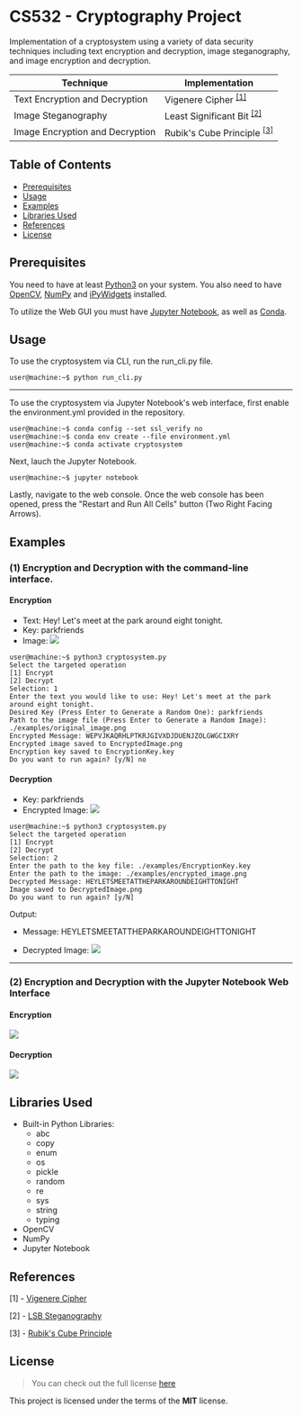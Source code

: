 # CS532 - Cryptography Project
Implementation of a cryptosystem using a variety of data security techniques including text encryption and decryption, image steganography, and image encryption and decryption.

| Technique | Implementation|
| --------- | ------ |
| Text Encryption and Decryption | Vigenere Cipher <sup>[[1]](#References)</sup>|
| Image Steganography | Least Significant Bit <sup>[[2]](#References)</sup> |
| Image Encryption and Decryption | Rubik's Cube Principle <sup>[[3]](#References)</sup>|


## Table of Contents
- [Prerequisites](#Prerequisites)
- [Usage](#Usage)
- [Examples](#Examples)
- [Libraries Used](#Libraries-used)
- [References](#References)
- [License](#License)

## Prerequisites
You need to have at least [Python3](ttps://www.python.org/downloads/) on your system.
You also need to have [OpenCV](https://pypi.org/project/opencv-python/), [NumPy](https://pypi.org/project/numpy/) and [iPyWidgets](https://ipywidgets.readthedocs.io/en/latest/user_install.html) installed.

To utilize the Web GUI you must have [Jupyter Notebook](https://jupyter.org/install), as well as [Conda](https://docs.conda.io/projects/conda/en/latest/user-guide/install/index.html).

## Usage
To use the cryptosystem via CLI, run the run_cli.py file.
```console
user@machine:~$ python run_cli.py
```
----
To use the cryptosystem via Jupyter Notebook's web interface, first enable the environment.yml provided in the repository.
```console
user@machine:~$ conda config --set ssl_verify no
user@machine:~$ conda env create --file environment.yml
user@machine:~$ conda activate cryptosystem
```
Next, lauch the Jupyter Notebook.
```console
user@machine:~$ jupyter notebook
```
Lastly, navigate to the web console. Once the web console has been opened, press the "Restart and Run All Cells" button (Two Right Facing Arrows).

## Examples
### (1) Encryption and Decryption with the command-line interface.
#### Encryption
- Text:
    Hey! Let's meet at the park around eight tonight.
- Key:
    parkfriends
- Image:
![](https://github.com/JustinFirsching/CS532-Cryptography-Project/blob/main/examples/original_image.png)

```console
user@machine:~$ python3 cryptosystem.py
Select the targeted operation
[1] Encrypt
[2] Decrypt
Selection: 1
Enter the text you would like to use: Hey! Let's meet at the park around eight tonight.
Desired Key (Press Enter to Generate a Random One): parkfriends
Path to the image file (Press Enter to Generate a Random Image): ./examples/original_image.png
Encrypted Message: WEPVJKAQRHLPTKRJGIVXDJDUENJZOLGWGCIXRY
Encrypted image saved to EncryptedImage.png
Encryption key saved to EncryptionKey.key
Do you want to run again? [y/N] no
```

#### Decryption
- Key: parkfriends
- Encrypted Image:
![](https://github.com/JustinFirsching/CS532-Cryptography-Project/blob/main/examples/encrypted_image.png)

```console
user@machine:~$ python3 cryptosystem.py
Select the targeted operation
[1] Encrypt
[2] Decrypt
Selection: 2
Enter the path to the key file: ./examples/EncryptionKey.key
Enter the path to the image: ./examples/encrypted_image.png
Decrypted Message: HEYLETSMEETATTHEPARKAROUNDEIGHTTONIGHT
Image saved to DecryptedImage.png
Do you want to run again? [y/N]
```
Output:

- Message:
    HEYLETSMEETATTHEPARKAROUNDEIGHTTONIGHT

- Decrypted Image:
![](https://github.com/JustinFirsching/CS532-Cryptography-Project/blob/main/examples/decrypted_image.png)


-------
### (2) Encryption and Decryption with the Jupyter Notebook Web Interface
#### Encryption
![](https://github.com/JustinFirsching/CS532-Cryptography-Project/blob/main/examples/webUI_encryption.png)

#### Decryption
![](https://github.com/JustinFirsching/CS532-Cryptography-Project/blob/main/examples/webUI_decryption.png)

## Libraries Used
- Built-in Python Libraries:
    - abc
    - copy
    - enum
    - os
    - pickle
    - random
    - re
    - sys
    - string
    - typing
- OpenCV
- NumPy
- Jupyter Notebook


## References
[1] - [Vigenere Cipher](https://www.cs.uri.edu/cryptography/classicalvigenere.htm)

[2] - [LSB Steganography](http://mecs-press.org/ijmecs/ijmecs-v4-n6/IJMECS-V4-N6-4.pdf)

[3] - [Rubik's Cube Principle](https://www.hindawi.com/journals/jece/2012/173931/)

## License
>You can check out the full license [here](https://github.com/JustinFirsching/CS532-Cryptography-Project/blob/main/LICENSE)

This project is licensed under the terms of the **MIT** license.
